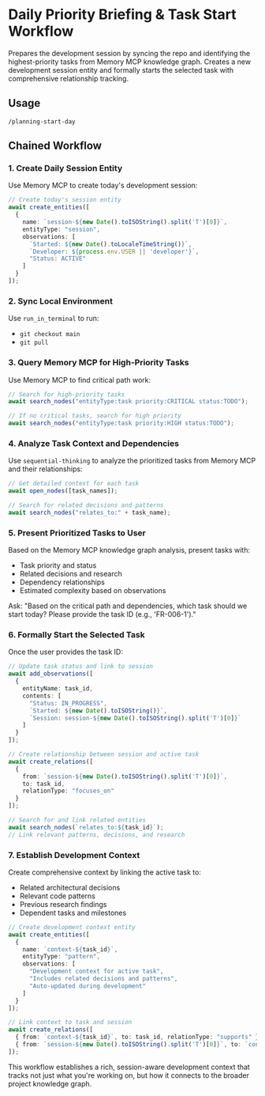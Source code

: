 # Daily Priority Briefing & Task Start Workflow

Prepares the development session by syncing the repo and identifying the highest-priority tasks from Memory MCP knowledge graph. Creates a new development session entity and formally starts the selected task with comprehensive relationship tracking.

## Usage
`/planning-start-day`

## Chained Workflow

### 1. Create Daily Session Entity

Use Memory MCP to create today's development session:

```typescript
// Create today's session entity
await create_entities([
  {
    name: `session-${new Date().toISOString().split('T')[0]}`,
    entityType: "session",
    observations: [
      `Started: ${new Date().toLocaleTimeString()}`,
      `Developer: ${process.env.USER || 'developer'}`,
      "Status: ACTIVE"
    ]
  }
]);
```

### 2. Sync Local Environment

Use `run_in_terminal` to run:
- `git checkout main` 
- `git pull`

### 3. Query Memory MCP for High-Priority Tasks

Use Memory MCP to find critical path work:

```typescript
// Search for high-priority tasks
await search_nodes("entityType:task priority:CRITICAL status:TODO");

// If no critical tasks, search for high priority
await search_nodes("entityType:task priority:HIGH status:TODO");
```

### 4. Analyze Task Context and Dependencies

Use `sequential-thinking` to analyze the prioritized tasks from Memory MCP and their relationships:

```typescript
// Get detailed context for each task
await open_nodes([task_names]);

// Search for related decisions and patterns
await search_nodes("relates_to:" + task_name);
```

### 5. Present Prioritized Tasks to User

Based on the Memory MCP knowledge graph analysis, present tasks with:
- Task priority and status
- Related decisions and research
- Dependency relationships
- Estimated complexity based on observations

Ask: "Based on the critical path and dependencies, which task should we start today? Please provide the task ID (e.g., 'FR-006-1')."

### 6. Formally Start the Selected Task

Once the user provides the task ID:

```typescript
// Update task status and link to session
await add_observations([
  {
    entityName: task_id,
    contents: [
      "Status: IN_PROGRESS",
      `Started: ${new Date().toISOString()}`,
      `Session: session-${new Date().toISOString().split('T')[0]}`
    ]
  }
]);

// Create relationship between session and active task
await create_relations([
  {
    from: `session-${new Date().toISOString().split('T')[0]}`,
    to: task_id,
    relationType: "focuses_on"
  }
]);

// Search for and link related entities
await search_nodes(`relates_to:${task_id}`);
// Link relevant patterns, decisions, and research
```

### 7. Establish Development Context

Create comprehensive context by linking the active task to:
- Related architectural decisions
- Relevant code patterns
- Previous research findings
- Dependent tasks and milestones

```typescript
// Create development context entity
await create_entities([
  {
    name: `context-${task_id}`,
    entityType: "pattern",
    observations: [
      "Development context for active task",
      "Includes related decisions and patterns",
      "Auto-updated during development"
    ]
  }
]);

// Link context to task and session
await create_relations([
  { from: `context-${task_id}`, to: task_id, relationType: "supports" },
  { from: `session-${new Date().toISOString().split('T')[0]}`, to: `context-${task_id}`, relationType: "uses" }
]);
```

This workflow establishes a rich, session-aware development context that tracks not just what you're working on, but how it connects to the broader project knowledge graph.
